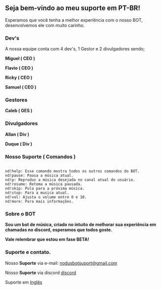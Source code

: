 ## Seja bem-vindo ao meu suporte em PT-BR!

Esperamos que você tenha a melhor experiência com o nosso BOT, desenvolvemos ele com muito carinho.


### Dev's

A nossa equipe conta com 4 dev's, 1 Gestor e 2 divulgadores sendo;

**Miguel ( CEO )**

**Flavio ( CEO )**

**Ricky  ( CEO )**

**Samuel ( CEO )** 

### Gestores

**Caleb ( GES )**

### Divulgadores

**Allan ( Div )**

**Duque ( Div )**


### Nosso Suporte ( Comandos )


```Comandos

nd!help: Esse comando mostra todos os outros comandos do BOT.
nd!pause: Pausa a música atual.
nd!p: Reproduz a música desejada no canal atual do usuário.
nd!resume: Retoma a música pausada.
nd!skip: Pula para a próxima música.
nd!stop: Para a musica atual.
nd!vol: Ajusta o volume entre 0 e 10.
nd!more: Para mais informações.

```


### Sobre o BOT

**Sou um bot de música, criado no intuito de melhorar sua experiência em chamadas no discord, esperamos que todos goste.**

**Vale relembrar que estou em fase BETA!**


### Suporte e contato.

Nosso **Suporte** via e-mail: nodusbotsuport@gmail.com


Nosso **Suporte** via discord [discord](https://discord.gg/wUrqFhF)

Suporte em [Inglês](https://bit.ly/3luFQ01)

